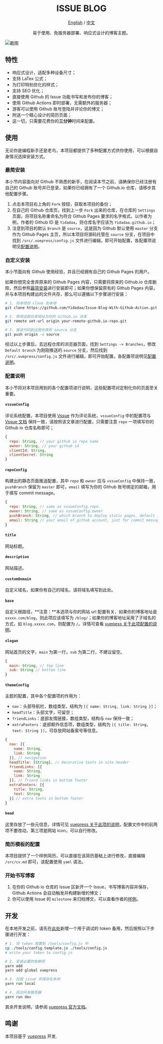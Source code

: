 <h1 align="center">ISSUE BLOG</h1>

<div align="center">

[English](./README.md) / [中文](./README-zh.md)

易于使用、免服务器部署、响应式设计的博客主题。
</div>

<img align="center" src="./img/screenshot.jpg" alt="截图"/>

## 特性
- 响应式设计，适配多种设备尺寸；
- 支持 LaTex 公式；
- 为打印特别优化的样式；
- 支持 SEO 优化；
- 直接使用 Github 的 Issue 功能书写和发布你的博客；
- 使用 Github Actions 即时部署，无需额外的服务器；
- 游客可以使用 Github 账号登陆并评论你的博文；
- 附送一个精心设计的简历页面；
- 这一切，只需要花费你的**三分钟**时间来配置。

## 使用
无论你是编程新手还是老鸟，本项目都提供了多种配置方式供你使用，可以根据自身情况选择安装方式。

### 最简安装
本小节内容面向对 Github 不熟悉的新手，在阅读本节之前，请确保你已经注册有自己的 Github 账号并已登录，如果你已经拥有了一个 Github.io 仓库，请移步其他配置步骤。
1. 点击本项目右上角的 `Fork` 按钮，获取本项目的备份；
2. 在自己的 Github 仓库页，找到上一步 `Fork` 出来的仓库，在仓库的 `Settings` 页面，将项目名称重命名为符合 Github Pages 要求的名字格式，以作者为例，作者的 Github ID 是 `Yidadaa`，则仓库名字应该为 `Yidadaa.github.io`；
3. 注意到项目的默认 `Branch` 是 `source`，这是因为 Github 默认使用 `master` 分支作为 Github Pages 主页，所以本项目将源码托管在 `source` 分支，在项目中找到 `/src/.vuepress/config.js` 文件进行编辑，即可开始配置，各配置项说明见[配置说明](###配置说明)。

### 自定义安装
本小节面向有 Github 使用经验，并且已经拥有自己的 Github Pages 的用户。

如果你想完全舍弃原来的 Github Pages 内容，只需要将原来的 Github.io 仓库删除，然后参照[最简安装](###最简安装)进行安装即可；如果你想保留原有的 Github Pages 内容，并与本项目构建出的文件共存，那么可以遵循以下步骤进行安装：
```bash
# 1. 将本项目 clone 到本地
git clone https://github.com/Yidadaa/Issue-Blog-With-Github-Action.git

# 2. 修改远程仓库地址为你的 Github.io 仓库
git remote set-url origin your-remote-github.io-repo.git

# 3. 推送代码到远程仓库的 source 分支
git push origin -u source
```

经过以上步骤后，去远程仓库的浏览器页面，找到 `Settings -> Branches`，修改 `Default branch` 为刚刚推送的 `source` 分支，然后找到 `/src/.vuepress/config.js` 文件进行编辑，即可开始配置，各配置项说明见[配置说明](###配置说明)。

### 配置说明
本小节将对本项目用到的各个配置项进行说明，这些配置项对定制化你的页面至关重要。

#### `vssueConfig`
评论系统配置，本项目使用 [Vssue](https://vssue.js.org) 作为评论系统，`vssueConfig` 中的配置项与 [Vssue 文档](https://vssue.js.org/guide/github.html) 保持一致，请按照该文章进行配置，只需要注意 `repo` 一项填写你的 Github io 仓库名称即可；
```js
{
  repo: String, // your github io repo name
  owner: String, // your github id
  clientId: String,
  clientSecret: String
}
```

#### `repoConfig`
构建出的静态页面推送配置，其中 `repo` 和 `owner` 应与 `vssueConfig` 中保持一致，`pushBranch` 保留为 `master` 即可，`email` 填写为你的 Github 账号绑定的邮箱，用于填写 commit message。
```js
{
  repo: String, // same as vssueConfig.repo
  owner: String, // same as vssueConfig.owner
  pushBranch: String, // which branch to deploy static pages, default is 'master'
  email: String // your email of github account, just for commit message
}
```

#### `title`
网站标题。

#### `description`
网站描述。

#### `customDomain`
自定义域名，如果你有自己的域名，请将域名填写到此处。

#### `base`
自定义根路径，**注意：**本选项与你的网站 url 配置有关，如果你的博客地址是 `xxxxx.com/blog`，则此项应该填写为 `/blog/`；如果你的博客地址采用了子域名的方式，如 `blog.xxxxx.com`，则配置为 `/`。详情可查看 [vuepess 关于此项配置的说明](https://vuepress.vuejs.org/zh/config/#base)。

#### `slogan`
网站首页的文字，`main` 为第一行，`sub` 为第二行，不建议留空。
```js
{
  main: String, // top line
  sub: String // bottom line
}
```

#### `themeConfig`
主题的配置，其中各个配置项的作用为：
- `nav`：头部导航栏，数组类型，结构为 `[{ name: String, link: String }]`；
- `headTitle`：头部文字，可留空；
- `friendLinks`：底部友情链接，数组类型，结构与 `nav` 保持一致；
- `extraFooters`：底部额外信息项，数组类型，结构为 `[{ title: String, text: String }]`，可存放网站备案号等信息。
```js
{
  nav: [{
    name: String,
    link: String
  }], // navigation
  headTitle: [String], // Decorative texts in site header
  friendLinks: [{
    name: String,
    link: String
  }], // friend links in bottom footer
  extraFooters: [{
    title: String,
    text: String
  }] // extra texts in bottom footer
}
```

#### `head`
这里存放了一些元信息，详情可见 [vuepress 关于此项的说明](https://vuepress.vuejs.org/zh/config/#head)，配置文件中的前两项不要改动，第三项是网站 icon，可以自行修改。

### 简历模板的配置
本项目提供了一个样例简历，可以直接在该简历基础上进行修改，直接编辑 `/src/cv.md` 即可，该配置使用 `yaml` 语法。

### 开始书写博客
1. 在你的 Github io 仓库的 Issue 区新开一个 Issue，书写博客内容并保存，Github Actions 会自动触发并构建新增的博文；
2. 你可以使用 Issue 的 `milestone` 来归档博文，可以查看作者的[样例](https://github.com/Yidadaa/Yidadaa.github.io/milestones)。

## 开发
在本地开发之前，请先在[此处](https://github.com/settings/tokens)新增一个用于调试的 token 备用，然后按照以下步骤进行开发：
```bash
# 1. 将 token 放置到 /tools/config.js 中
cp ./tools/config.template.js ./tools/config.js
# write your token to config.js

# 2. 安装必要的依赖项
yarn add
yarn add global vuepress

# 3. 拉取 issue 并保存在本地
yarn run local

# 4. 启动开发服务器
yarn run dev
```
其余开发说明，请参阅 [vuepress 官方文档](https://vuepress.vuejs.org/)。

## 鸣谢
本项目基于 [vuepress](https://vuepress.vuejs.org/) 开发.
